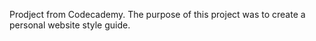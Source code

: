 Prodject from Codecademy. The purpose of this project was to create a personal website style guide.
